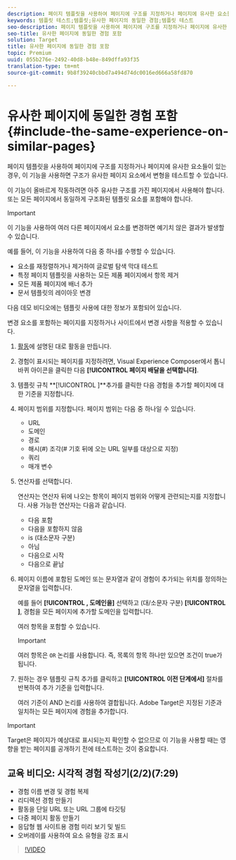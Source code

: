 ```yaml
---
description: 페이지 템플릿을 사용하여 페이지에 구조를 지정하거나 페이지에 유사한 요소들이 있는 경우, 이 기능을 사용하면 구조가 유사한 페이지 요소에서 변형을 테스트할 수 있습니다.
keywords: 템플릿 테스트;템플릿;유사한 페이지의 동일한 경험;템플릿 테스트
seo-description: 페이지 템플릿을 사용하여 페이지에 구조를 지정하거나 페이지에 유사한 요소들이 있는 경우, 이 기능을 사용하면 구조가 유사한 페이지 요소에서 변형을 테스트할 수 있습니다.
seo-title: 유사한 페이지에 동일한 경험 포함
solution: Target
title: 유사한 페이지에 동일한 경험 포함
topic: Premium
uuid: 055b276e-2492-40d8-b48e-849dffa93f35
translation-type: tm+mt
source-git-commit: 9b8f39240cbbd7a494d74dc0016ed666a58fd870

---
```



# 유사한 페이지에 동일한 경험 포함{#include-the-same-experience-on-similar-pages}

페이지 템플릿을 사용하여 페이지에 구조를 지정하거나 페이지에 유사한 요소들이 있는 경우, 이 기능을 사용하면 구조가 유사한 페이지 요소에서 변형을 테스트할 수 있습니다.

이 기능이 올바르게 작동하려면 아주 유사한 구조를 가진 페이지에서 사용해야 합니다. 또는 모든 페이지에서 동일하게 구조화된 템플릿 요소를 포함해야 합니다.

>[!IMPORTANT]
>
>이 기능을 사용하여 여러 다른 페이지에서 요소를 변경하면 예기치 않은 결과가 발생할 수 있습니다.

예를 들어, 이 기능을 사용하여 다음 중 하나를 수행할 수 있습니다.

* 요소를 재정렬하거나 제거하여 글로벌 탐색 막대 테스트
* 특정 페이지 템플릿을 사용하는 모든 제품 페이지에서 항목 제거
* 모든 제품 페이지에 배너 추가
* 문서 템플릿의 레이아웃 변경

다음 데모 비디오에는 템플릿 사용에 대한 정보가 포함되어 있습니다.

변경 요소를 포함하는 페이지를 지정하거나 사이트에서 변경 사항을 적용할 수 있습니다.

1. [활동](../../c-activities/activities.md#concept_D317A95A1AB54674BA7AB65C7985BA03)에 설명된 대로 활동을 만듭니다.
1. 경험이 표시되는 페이지를 지정하려면, Visual Experience Composer에서 톱니바퀴 아이콘을 클릭한 다음 **[!UICONTROL 페이지 배달을 선택합니다]**.
1. 템플릿 규칙 **[!UICONTROL ]**추가를 클릭한 다음 경험을 추가할 페이지에 대한 기준을 지정합니다.

1. 페이지 범위를 지정합니다. 페이지 범위는 다음 중 하나일 수 있습니다.

   * URL
   * 도메인
   * 경로
   * 해시(#) 조각(# 기호 뒤에 오는 URL 일부를 대상으로 지정)
   * 쿼리
   * 매개 변수

1. 연산자를 선택합니다.

   연산자는 연산자 뒤에 나오는 항목이 페이지 범위와 어떻게 관련되는지를 지정합니다. 사용 가능한 연산자는 다음과 같습니다.

   * 다음 포함
   * 다음을 포함하지 않음
   * is (대소문자 구분)
   * 아님
   * 다음으로 시작
   * 다음으로 끝남

1. 페이지 이름에 포함된 도메인 또는 문자열과 같이 경험이 추가되는 위치를 정의하는 문자열을 입력합니다.

   예를 들어 **[!UICONTROL , 도메인을]** 선택하고 (대/소문자 구분) **[!UICONTROL ]**, 경험을 모든 페이지에 추가할 도메인을 입력합니다.

   여러 항목을 포함할 수 있습니다.

   >[!IMPORTANT]
   >
   >여러 항목은 `OR` 논리를 사용합니다. 즉, 목록의 항목 하나만 있으면 조건이 true가 됩니다.

1. 원하는 경우 템플릿 규칙 추가를 클릭하고 **[!UICONTROL 이전 단계에서]** 절차를 반복하여 추가 기준을 입력합니다.

   여러 기준이 AND 논리를 사용하여 결합됩니다. Adobe Target은 지정된 기준과 일치하는 모든 페이지에 경험을 추가합니다.

>[!IMPORTANT]
>
> Target은 페이지가 예상대로 표시되는지 확인할 수 없으므로 이 기능을 사용할 때는 영향을 받는 페이지를 공개하기 전에 테스트하는 것이 중요합니다.

## 교육 비디오: 시각적 경험 작성기(2/2)(7:29)

* 경험 이름 변경 및 경험 복제
* 리디렉션 경험 만들기
* 활동을 단일 URL 또는 URL 그룹에 타깃팅
* 다중 페이지 활동 만들기
* 응답형 웹 사이트용 경험 미리 보기 및 빌드
* 오버레이를 사용하여 요소 유형을 강조 표시

>[!VIDEO](https://video.tv.adobe.com/v/17401)